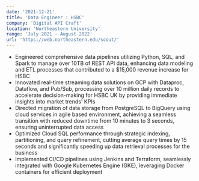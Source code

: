 ```yaml
---
date: '2021-12-21'
title: 'Data Engineer : HSBC'
company: 'Digital API Craft'
location: 'Northeastern University'
range: 'July 2021 - August 2022'
url: 'https://web.northeastern.edu/scout/'
---
```


- Engineered comprehensive data pipelines utilizing Python, SQL, and Spark to manage over 10TB of REST API data, enhancing data modeling and ETL processes that contributed to a $15,000 revenue increase for HSBC
- Innovated real-time streaming data solutions on GCP with Dataproc, Dataflow, and Pub/Sub, processing over 10 million daily records to accelerate decision-making for HSBC UK by providing immediate insights into market trends' KPIs
- Directed migration of data storage from PostgreSQL to BigQuery using cloud services in agile based environment, achieving a seamless transition with reduced downtime from 10 minutes to 3 seconds, ensuring uninterrupted data access
- Optimized Cloud SQL performance through strategic indexing, partitioning, and query refinement, cutting average query times by 15 seconds and significantly speeding up data retrieval processes for the business
- Implemented CI/CD pipelines using Jenkins and Terraform, seamlessly integrated with Google Kubernetes Engine (GKE), leveraging Docker containers for efficient deployment
